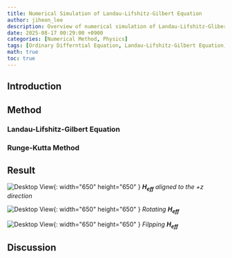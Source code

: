 ```yaml
---
title: Numerical Simulation of Landau-Lifshitz-Gilbert Equation
author: jiheon_lee
description: Overview of numerical simulation of Landau-Lifshitz-Glibert equation using fourth-order Runge-Kutta method
date: 2025-08-17 00:29:00 +0900
categories: [Numerical Method, Physics]
tags: [Ordinary Differntial Equation, Landau-Lifshitz-Gilbert Equation, Runge-Kutta Method]
math: true
toc: true
---
```

## Introduction


## Method

### Landau-Lifshitz-Gilbert Equation

### Runge-Kutta Method


## Result

![Desktop View](/assets/img/_gifs/llgsim/z.gif){: width="650" height="650" }
_$\boldsymbol{H_{eff}}$ aligned to the $+z$ direction_

![Desktop View](/assets/img/_gifs/llgsim/oscillating.gif){: width="650" height="650" }
_Rotating $\boldsymbol{H_{eff}}$_

![Desktop View](/assets/img/_gifs/llgsim/reversing.gif){: width="650" height="650" }
_Filpping $\boldsymbol{H_{eff}}$_

## Discussion